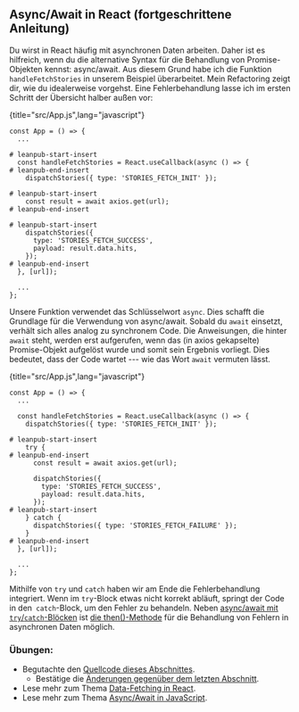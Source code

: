 ## Async/Await in React (fortgeschrittene Anleitung)

Du wirst in React häufig mit asynchronen Daten arbeiten. Daher ist es hilfreich, wenn du die alternative Syntax für die Behandlung von Promise-Objekten kennst: async/await. Aus diesem Grund habe ich die Funktion `handleFetchStories` in unserem Beispiel überarbeitet. Mein Refactoring zeigt dir, wie du idealerweise vorgehst. Eine Fehlerbehandlung lasse ich im ersten Schritt der Übersicht halber außen vor:

{title="src/App.js",lang="javascript"}
~~~~~~~
const App = () => {
  ...

# leanpub-start-insert
  const handleFetchStories = React.useCallback(async () => {
# leanpub-end-insert
    dispatchStories({ type: 'STORIES_FETCH_INIT' });

# leanpub-start-insert
    const result = await axios.get(url);
# leanpub-end-insert

# leanpub-start-insert
    dispatchStories({
      type: 'STORIES_FETCH_SUCCESS',
      payload: result.data.hits,
    });
# leanpub-end-insert
  }, [url]);

  ...
};
~~~~~~~

Unsere Funktion verwendet das Schlüsselwort `async`. Dies schafft die Grundlage für die Verwendung von async/await. Sobald du `await` einsetzt, verhält sich alles analog zu synchronem Code. Die Anweisungen, die hinter `await` steht, werden erst aufgerufen, wenn das (in axios gekapselte) Promise-Objekt aufgelöst wurde und somit sein Ergebnis vorliegt. Dies bedeutet, dass der Code wartet --- wie das Wort `await` vermuten lässt.

{title="src/App.js",lang="javascript"}
~~~~~~~
const App = () => {
  ...

  const handleFetchStories = React.useCallback(async () => {
    dispatchStories({ type: 'STORIES_FETCH_INIT' });

# leanpub-start-insert
    try {
# leanpub-end-insert
      const result = await axios.get(url);

      dispatchStories({
        type: 'STORIES_FETCH_SUCCESS',
        payload: result.data.hits,
      });
# leanpub-start-insert
    } catch {
      dispatchStories({ type: 'STORIES_FETCH_FAILURE' });
    }
# leanpub-end-insert
  }, [url]);

  ...
};
~~~~~~~

Mithilfe von `try` und `catch` haben wir am Ende die Fehlerbehandlung integriert. Wenn im `try`-Block etwas nicht korrekt abläuft, springt der Code in den` catch`-Block, um den Fehler zu behandeln. Neben [async/await mit `try`/`catch`-Blöcken](https://developer.mozilla.org/de/docs/Web/JavaScript/Guide/Kontrollfluss_und_Fehlerbehandlung#try-catch) ist [die then()-Methode](https://developer.mozilla.org/de/docs/Web/JavaScript/Reference/Global_Objects/Promise/then) für die Behandlung von Fehlern in asynchronen Daten möglich.

### Übungen:

* Begutachte den [Quellcode dieses Abschnittes](https://codesandbox.io/s/github/the-road-to-learn-react/hacker-stories/tree/hs/Async-Await-in-React).
  * Bestätige die [Änderungen gegenüber dem letzten Abschnitt](https://github.com/the-road-to-learn-react/hacker-stories/compare/hs/Third-Party-Libraries-in-React...hs/Async-Await-in-React?expand=1).
* Lese mehr zum Thema [Data-Fetching in React](https://www.robinwieruch.de/react-hooks-fetch-data).
* Lese mehr zum Thema [Async/Await in JavaScript](https://developer.mozilla.org/de/docs/Web/JavaScript/Reference/Statements/async_function).
